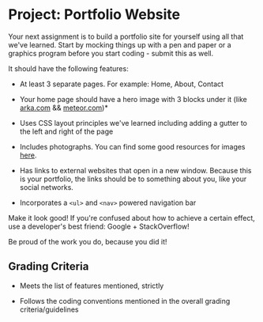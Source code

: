 # Project: Portfolio Website

Your next assignment is to build a portfolio site for yourself using all that we've learned. Start by mocking things up with a pen and paper or a graphics program before you start coding - submit this as well.

It should have the following features:

- At least 3 separate pages. For example: Home, About, Contact

- Your home page should have a hero image with 3 blocks under it (like [arka.com](https://www.arka.com/) && [meteor.com](https://www.meteor.com/))*

- Uses CSS layout principles we've learned including adding a gutter to the left and right of the page

- Includes photographs. You can find some good resources for images [here](http://nycda.com/blog/8-places-to-find-free-high-definition-images-for-your-website/?utm_source=assignments&utm_medium=curriculum&utm_campaign=portfolio).

- Has links to external websites that open in a new window. Because this is your portfolio, the links should be to something about you, like your social networks.
- Incorporates a `<ul>` and `<nav>` powered navigation bar

Make it look good! If you're confused about how to achieve a certain effect, use a developer's best friend: Google + StackOverflow!

Be proud of the work you do, because you did it!


## Grading Criteria

- Meets the list of features mentioned, strictly

- Follows the coding conventions mentioned in the overall grading criteria/guidelines
